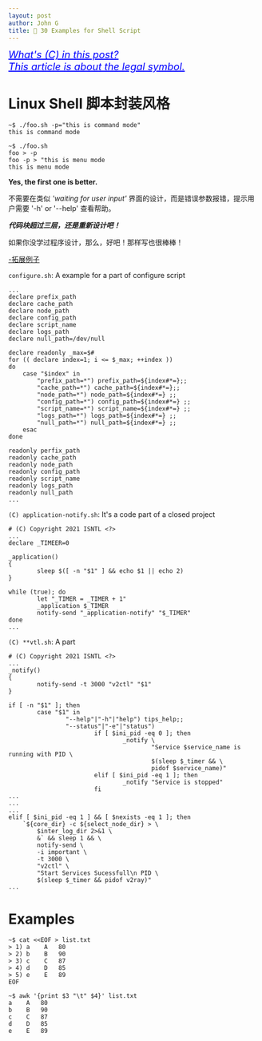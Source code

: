 ```yaml
---
layout: post
author: John G
title: 📰 30 Examples for Shell Script
---
```


<span style="color:blue; font-size:20px"><ins> *What's (C) in this post?*</ins><br></span>
<span style="color:blue; font-size:20px"><ins> *This article is about the legal symbol.*</ins></span>

# Linux Shell 脚本封装风格

```terminal
~$ ./foo.sh -p="this is command mode"
this is command mode
```

```terminal
~$ ./foo.sh
foo > -p
foo -p > "this is menu mode
this is menu mode
```

**Yes, the first one is better.**

不需要在类似 *'waiting for user input'* 界面的设计，而是错误参数报错，提示用户需要 '-h' or '--help' 查看帮助。

***代码块超过三层，还是重新设计吧！*** 

如果你没学过程序设计，那么，好吧！那样写也很棒棒！

<a href="https://raw.githubusercontent.com/iatomato/scripthub/master/shell-style.sh" target="_blank">-拓展例子</a>

`configure.sh`: A example for a part of configure script

```shell
...
declare prefix_path
declare cache_path
declare node_path
declare config_path
declare script_name
declare logs_path
declare null_path=/dev/null

declare readonly _max=$#
for (( declare index=1; i <= $_max; ++index ))
do
    case "$index" in
        "prefix_path=*") prefix_path=${index#*=};;
        "cache_path=*") cache_path=${index#*=};;
        "node_path=*") node_path=${index#*=} ;;
        "config_path=*") config_path=${index#*=} ;;
        "script_name=*") script_name=${index#*=} ;;
        "logs_path=*") logs_path=${index#*=} ;;
        "null_path=*") null_path=${index#*=} ;;
    esac
done

readonly perfix_path
readonly cache_path
readonly node_path
readonly config_path
readonly script_name
readonly logs_path
readonly null_path
...
```

`(C) application-notify.sh`: It's a code part of a closed project
```shell
# (C) Copyright 2021 ISNTL <?>
...
declare _TIMEER=0

_application()
{
        sleep $([ -n "$1" ] && echo $1 || echo 2)
}

while (true); do
        let "_TIMER = _TIMER + 1"
        _application $_TIMER
        notify-send "_application-notify" "$_TIMER"
done
...
```

`(C) **vtl.sh`: A part
```shell
# (C) Copyright 2021 ISNTL <?>
...
_notify()
{
        notify-send -t 3000 "v2ctl" "$1"
}

if [ -n "$1" ]; then
        case "$1" in
                "--help"|"-h"|"help") tips_help;;
                "--status"|"-e"|"status")
                        if [ $ini_pid -eq 0 ]; then
                                _notify \
                                        "Service $service_name is running with PID \
                                        $(sleep $_timer && \
                                        pidof $service_name)"
                        elif [ $ini_pid -eq 1 ]; then
                                _notify "Service is stopped"
                        fi
...
...
...
elif [ $ini_pid -eq 1 ] && [ $nexists -eq 1 ]; then
    `${core_dir} -c ${select_node_dir} > \
        $inter_log_dir 2>&1 \
        &` && sleep 1 && \
        notify-send \
        -i important \
        -t 3000 \
        "v2ctl" \
        "Start Services Sucessfull\n PID \
        $(sleep $_timer && pidof v2ray)"
...
```
                                        
# Examples

```terminal
~$ cat <<EOF > list.txt
> 1) a    A   80
> 2) b    B   90
> 3) c    C   87
> 4) d    D   85
> 5) e    E   89
EOF

~$ awk '{print $3 "\t" $4}' list.txt
a    A   80
b    B   90
c    C   87
d    D   85
e    E   89
```
